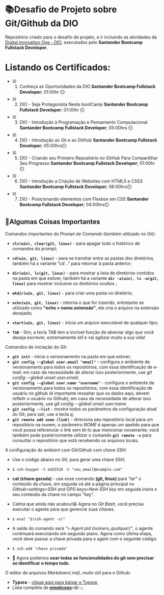 # :books:Desafio de Projeto sobre Git/Github da DIO
Repositório criado para o desafio de projeto, e ir incluindo as atividades da [Digital Innovation One - DIO](https://web.digitalinnovation.one/home), executados pelo **Santander Bootcamp Fullstack Developer**.

# Listando os Certificados:

- [x] 1. Conheça as Oportunidades da DIO **Santander Bootcamp Fullstack Developer**; 01:00hr :timer_clock:

- [x] 2. DIO - Seja Protagonista Neste bootCamp **Santander Bootcamp Fullstack Developer**; 01:00hr :timer_clock:

- [x] 3. DIO - Introdução à Programação e Pensamento Computacional **Santander Bootcamp Fullstack Developer**; 05:00hrs :timer_clock:

- [x] 4. DIO - Introdução ao Git e ao GitHub **Santander Bootcamp Fullstack Developer**; 05:00hrs:timer_clock:

- [x] 5. DIO - Criando seu Primeiro Repositório no GitHub Para Compartilhar Seu Progresso **Santander Bootcamp Fullstack Developer**; 01:00hr :timer_clock:

- [x] 6. DIO - Introdução a Criação de Websites com HTML5 e CSS3 **Santander Bootcamp Fullstack Developer**; 06:00hrs:timer_clock:
- [x] 7. DIO - Posicionando elementos com Flexbox em CSS **Santander Bootcamp Fullstack Developer**; 04:00hrs:timer_clock:
  
  



## :key:Algumas Coisas Importantes

Comandos importantes do *Prompt de Comando* (também utilizado no Git):

- **`cls(win), clear(git, linux)`** - para apagar todo o histórico de comandos do prompt;

- **`cd(win, git, linux)`** - para se transitar entre as pastas dos diretórios, também há a variante "cd .." para retornar à pasta anterior;
- **`dir(win), ls(git, linux)`** - para mostrar a lista de diretórios contidos na pasta em que estiver, também há a variante **`dir -a(win), ls -a(git, linux)`** para mostrar inclusive os diretórios ocultos ;
- **`mkdir(win, git, linux)`** - para criar uma pasta no diretório;
- **`echo(win, git, linux)`** - retorna o que for inserido, entretanto se utilizado como **"echo > nome.extensão"**, ele cria o arquivo na extensão desejada;
-  **`start(win, git, linux)`** - inicia um arquivo executável de qualquer tipo;
- **`TAB`** - Sim, a tecla TAB tem a incrível função de abreviar algo que você deseja escrever, extremamente útil e vai agilizar muito a sua vida!

Comandos de iniciação do *Git*:

- **`git init`** - inicia o versionamento na pasta em que estiver;
- **`git config --global user.email "email"`** - configura o ambiente de versionamento para todos os repositórios, com essa identificação de e-mail; em caso da necessidade de alterar isso posteriormente, use *git config --global unset user.email*;
- **`git config --global user.name "username"`** - configura o ambiente de versionamento para todos os repositórios, com essa identificação de usuário no github (é importante ressaltar que os dados aqui, devem refletir o usuário no Github); em caso da necessidade de alterar isso posteriormente, use *git config --global unset user.name*
- **`git config --list`** - mostra todos os parâmetros da configuração atual do Git; para sair, use a tecla *q*;
- **`git remote add nome (link)`** - direciona seu repositório local para um repositório na nuvem, o parâmetro *NOME* é apenas um apelido para que você possa referenciar o link sem tê-lo que mencionar novamente; você também pode posteriormente utilizar o comando **`git remote -v`** para consultar o repositório que está recebendo os arquivos locais.

A configuração do ambient com Git/Github com *chave SSH*:

- Use o código abaixo no *Git*, para gerar uma chave SSH;

- ```shell
  $ ssh-keygen -t ed25519 -C "seu_email@example.com"
  ```

- **cat (chave gerada)** - use esse comando **(git, linux)** para "ler" o conteúdo da chave, em seguida vá até a página principal no *Github>settings>SSH and GPG keys>New SSH key* em seguida insira o seu conteúdo da chave no campo "key".

- Calma que ainda não acabou!:laughing: Agora no *Git Bash*, você precisa executar o agente para que gerencie suas chaves.

- ```shell
  $ eval "$(ssh-agent -s)"
  ```

- A saída do comando será *"> Agent pid (número_qualquer)"*, o agente continuará executando em segundo plano. Agora como última etapa, você deve passar a chave privada para o agent com o seguinte código:

- ```shell
  $ ssh-add "chave privada"
  ```

- :handshake: Agora podemos **usar todas as funcionalidades do git sem precisar se identificar o tempo todo**.

O editor de arquivos *Markdown(.md)*, muito útil para o Github:

- **Typora** - [clique aqui para baixar o Typora](https://typora.io);
- Lista completa de **[emoticons](https://gist.github.com/rxaviers/7360908)**:skull::smiley::collision:;

